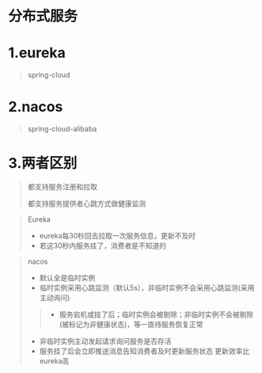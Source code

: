 # 分布式服务

# 1.eureka
>spring-cloud

# 2.nacos
>spring-cloud-alibaba

# 3.两者区别
> 都支持服务注册和拉取
> 
> 都支持服务提供者心跳方式做健康监测 

> Eureka
>- eureka每30秒回去拉取一次服务信息，更新不及时
>- 若这30秒内服务挂了，消费者是不知道的

> nacos 
> - 默认全是临时实例
> - 临时实例采用心跳监测（默认5s），非临时实例不会采用心跳监测(采用主动询问)
>> - 服务宕机或挂了后；临时实例会被剔除；非临时实例不会被剔除(被标记为非健康状态)，等一直待服务恢复正常
> - 非临时实例主动发起请求询问服务是否存活
> - 服务挂了后会立即推送消息告知消费者及时更新服务状态 更新效率比eureka高